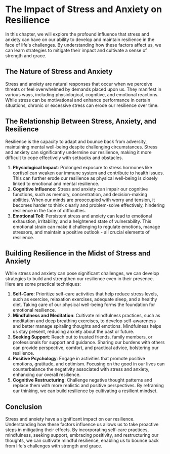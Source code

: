 # The Impact of Stress and Anxiety on Resilience

In this chapter, we will explore the profound influence that stress and anxiety can have on our ability to develop and maintain resilience in the face of life's challenges. By understanding how these factors affect us, we can learn strategies to mitigate their impact and cultivate a sense of strength and grace.

## The Nature of Stress and Anxiety

Stress and anxiety are natural responses that occur when we perceive threats or feel overwhelmed by demands placed upon us. They manifest in various ways, including physiological, cognitive, and emotional reactions. While stress can be motivational and enhance performance in certain situations, chronic or excessive stress can erode our resilience over time.

## The Relationship Between Stress, Anxiety, and Resilience

Resilience is the capacity to adapt and bounce back from adversity, maintaining mental well-being despite challenging circumstances. Stress and anxiety can significantly undermine our resilience, making it more difficult to cope effectively with setbacks and obstacles.

1. **Physiological Impact**: Prolonged exposure to stress hormones like cortisol can weaken our immune system and contribute to health issues. This can further erode our resilience as physical well-being is closely linked to emotional and mental resilience.
2. **Cognitive Influence**: Stress and anxiety can impair our cognitive functions, such as memory, concentration, and decision-making abilities. When our minds are preoccupied with worry and tension, it becomes harder to think clearly and problem-solve effectively, hindering resilience in the face of difficulties.
3. **Emotional Toll**: Persistent stress and anxiety can lead to emotional exhaustion, irritability, and a heightened state of vulnerability. This emotional strain can make it challenging to regulate emotions, manage stressors, and maintain a positive outlook - all crucial elements of resilience.

## Building Resilience in the Midst of Stress and Anxiety

While stress and anxiety can pose significant challenges, we can develop strategies to build and strengthen our resilience even in their presence. Here are some practical techniques:

1. **Self-Care**: Prioritize self-care activities that help reduce stress levels, such as exercise, relaxation exercises, adequate sleep, and a healthy diet. Taking care of our physical well-being forms the foundation for emotional resilience.
2. **Mindfulness and Meditation**: Cultivate mindfulness practices, such as meditation and deep breathing exercises, to develop self-awareness and better manage spiraling thoughts and emotions. Mindfulness helps us stay present, reducing anxiety about the past or future.
3. **Seeking Support**: Reach out to trusted friends, family members, or professionals for support and guidance. Sharing our burdens with others can provide perspective, comfort, and practical advice, bolstering our resilience.
4. **Positive Psychology**: Engage in activities that promote positive emotions, gratitude, and optimism. Focusing on the good in our lives can counterbalance the negativity associated with stress and anxiety, enhancing our overall resilience.
5. **Cognitive Restructuring**: Challenge negative thought patterns and replace them with more realistic and positive perspectives. By reframing our thinking, we can build resilience by cultivating a resilient mindset.

## Conclusion

Stress and anxiety have a significant impact on our resilience. Understanding how these factors influence us allows us to take proactive steps in mitigating their effects. By incorporating self-care practices, mindfulness, seeking support, embracing positivity, and restructuring our thoughts, we can cultivate mindful resilience, enabling us to bounce back from life's challenges with strength and grace.
